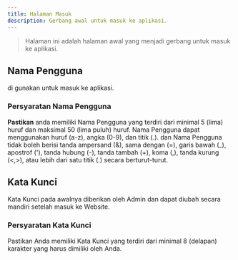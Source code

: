 ```yaml
---
title: Halaman Masuk
description: Gerbang awal untuk masuk ke aplikasi.
---
```


> Halaman ini adalah halaman awal yang menjadi gerbang untuk masuk ke aplikasi.

## Nama Pengguna
di gunakan untuk masuk ke aplikasi.
### Persyaratan Nama Pengguna    
**Pastikan** anda memiliki Nama Pengguna yang terdiri dari minimal 5 (lima) huruf dan maksimal 50 (lima puluh) huruf. Nama Pengguna dapat menggunakan huruf (a-z), angka (0-9), dan titik (.). dan Nama Pengguna tidak boleh berisi tanda ampersand (&), sama dengan (=), garis bawah (\_), apostrof ('), tanda hubung (-), tanda tambah (+), koma (,), tanda kurung (\<,\>), atau lebih dari satu titik (.) secara berturut-turut.

## Kata Kunci
Kata Kunci pada awalnya diberikan oleh Admin dan dapat diubah secara mandiri setelah masuk ke Website. 
### Persyaratan Kata Kunci
Pastikan Anda memiliki Kata Kunci yang terdiri dari minimal 8 (delapan) karakter yang harus dimiliki oleh Anda.



